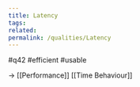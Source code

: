 ```yaml
---
title: Latency
tags: 
related: 
permalink: /qualities/Latency
---
```


#q42 #efficient #usable

-> [[Performance]] [[Time Behaviour]]